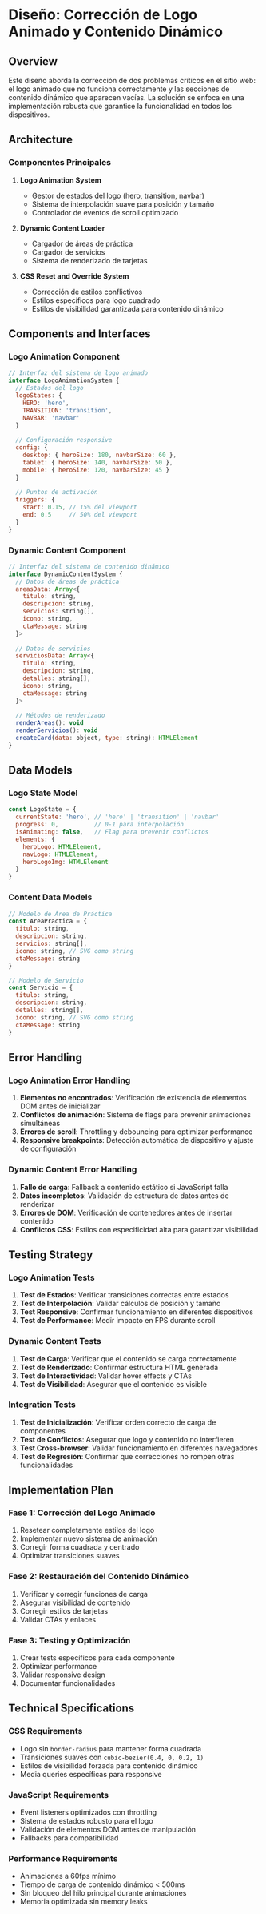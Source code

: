 # Diseño: Corrección de Logo Animado y Contenido Dinámico

## Overview

Este diseño aborda la corrección de dos problemas críticos en el sitio web: el logo animado que no funciona correctamente y las secciones de contenido dinámico que aparecen vacías. La solución se enfoca en una implementación robusta que garantice la funcionalidad en todos los dispositivos.

## Architecture

### Componentes Principales

1. **Logo Animation System**
   - Gestor de estados del logo (hero, transition, navbar)
   - Sistema de interpolación suave para posición y tamaño
   - Controlador de eventos de scroll optimizado

2. **Dynamic Content Loader**
   - Cargador de áreas de práctica
   - Cargador de servicios
   - Sistema de renderizado de tarjetas

3. **CSS Reset and Override System**
   - Corrección de estilos conflictivos
   - Estilos específicos para logo cuadrado
   - Estilos de visibilidad garantizada para contenido dinámico

## Components and Interfaces

### Logo Animation Component

```javascript
// Interfaz del sistema de logo animado
interface LogoAnimationSystem {
  // Estados del logo
  logoStates: {
    HERO: 'hero',
    TRANSITION: 'transition', 
    NAVBAR: 'navbar'
  }
  
  // Configuración responsive
  config: {
    desktop: { heroSize: 180, navbarSize: 60 },
    tablet: { heroSize: 140, navbarSize: 50 },
    mobile: { heroSize: 120, navbarSize: 45 }
  }
  
  // Puntos de activación
  triggers: {
    start: 0.15, // 15% del viewport
    end: 0.5     // 50% del viewport
  }
}
```

### Dynamic Content Component

```javascript
// Interfaz del sistema de contenido dinámico
interface DynamicContentSystem {
  // Datos de áreas de práctica
  areasData: Array<{
    titulo: string,
    descripcion: string,
    servicios: string[],
    icono: string,
    ctaMessage: string
  }>
  
  // Datos de servicios
  serviciosData: Array<{
    titulo: string,
    descripcion: string,
    detalles: string[],
    icono: string,
    ctaMessage: string
  }>
  
  // Métodos de renderizado
  renderAreas(): void
  renderServicios(): void
  createCard(data: object, type: string): HTMLElement
}
```

## Data Models

### Logo State Model

```javascript
const LogoState = {
  currentState: 'hero', // 'hero' | 'transition' | 'navbar'
  progress: 0,          // 0-1 para interpolación
  isAnimating: false,   // Flag para prevenir conflictos
  elements: {
    heroLogo: HTMLElement,
    navLogo: HTMLElement,
    heroLogoImg: HTMLElement
  }
}
```

### Content Data Models

```javascript
// Modelo de Área de Práctica
const AreaPractica = {
  titulo: string,
  descripcion: string,
  servicios: string[],
  icono: string, // SVG como string
  ctaMessage: string
}

// Modelo de Servicio
const Servicio = {
  titulo: string,
  descripcion: string,
  detalles: string[],
  icono: string, // SVG como string
  ctaMessage: string
}
```

## Error Handling

### Logo Animation Error Handling

1. **Elementos no encontrados**: Verificación de existencia de elementos DOM antes de inicializar
2. **Conflictos de animación**: Sistema de flags para prevenir animaciones simultáneas
3. **Errores de scroll**: Throttling y debouncing para optimizar performance
4. **Responsive breakpoints**: Detección automática de dispositivo y ajuste de configuración

### Dynamic Content Error Handling

1. **Fallo de carga**: Fallback a contenido estático si JavaScript falla
2. **Datos incompletos**: Validación de estructura de datos antes de renderizar
3. **Errores de DOM**: Verificación de contenedores antes de insertar contenido
4. **Conflictos CSS**: Estilos con especificidad alta para garantizar visibilidad

## Testing Strategy

### Logo Animation Tests

1. **Test de Estados**: Verificar transiciones correctas entre estados
2. **Test de Interpolación**: Validar cálculos de posición y tamaño
3. **Test Responsive**: Confirmar funcionamiento en diferentes dispositivos
4. **Test de Performance**: Medir impacto en FPS durante scroll

### Dynamic Content Tests

1. **Test de Carga**: Verificar que el contenido se carga correctamente
2. **Test de Renderizado**: Confirmar estructura HTML generada
3. **Test de Interactividad**: Validar hover effects y CTAs
4. **Test de Visibilidad**: Asegurar que el contenido es visible

### Integration Tests

1. **Test de Inicialización**: Verificar orden correcto de carga de componentes
2. **Test de Conflictos**: Asegurar que logo y contenido no interfieren
3. **Test Cross-browser**: Validar funcionamiento en diferentes navegadores
4. **Test de Regresión**: Confirmar que correcciones no rompen otras funcionalidades

## Implementation Plan

### Fase 1: Corrección del Logo Animado
1. Resetear completamente estilos del logo
2. Implementar nuevo sistema de animación
3. Corregir forma cuadrada y centrado
4. Optimizar transiciones suaves

### Fase 2: Restauración del Contenido Dinámico
1. Verificar y corregir funciones de carga
2. Asegurar visibilidad de contenido
3. Corregir estilos de tarjetas
4. Validar CTAs y enlaces

### Fase 3: Testing y Optimización
1. Crear tests específicos para cada componente
2. Optimizar performance
3. Validar responsive design
4. Documentar funcionalidades

## Technical Specifications

### CSS Requirements
- Logo sin `border-radius` para mantener forma cuadrada
- Transiciones suaves con `cubic-bezier(0.4, 0, 0.2, 1)`
- Estilos de visibilidad forzada para contenido dinámico
- Media queries específicas para responsive

### JavaScript Requirements
- Event listeners optimizados con throttling
- Sistema de estados robusto para el logo
- Validación de elementos DOM antes de manipulación
- Fallbacks para compatibilidad

### Performance Requirements
- Animaciones a 60fps mínimo
- Tiempo de carga de contenido dinámico < 500ms
- Sin bloqueo del hilo principal durante animaciones
- Memoria optimizada sin memory leaks